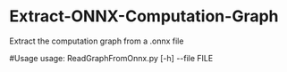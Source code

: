 # Extract-ONNX-Computation-Graph
Extract the computation graph from a .onnx file 

#Usage
usage: ReadGraphFromOnnx.py [-h] --file FILE

